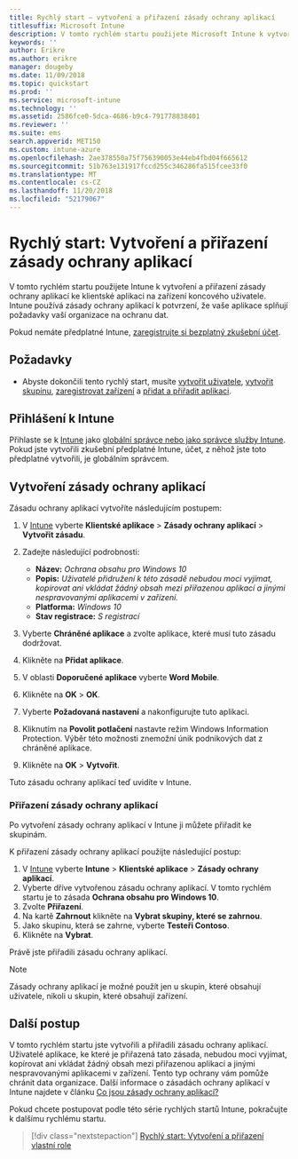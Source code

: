 ```yaml
---
title: Rychlý start – vytvoření a přiřazení zásady ochrany aplikací
titlesuffix: Microsoft Intune
description: V tomto rychlém startu použijete Microsoft Intune k vytvoření a přiřazení zásady ochrany aplikací.
keywords: ''
author: Erikre
ms.author: erikre
manager: dougeby
ms.date: 11/09/2018
ms.topic: quickstart
ms.prod: ''
ms.service: microsoft-intune
ms.technology: ''
ms.assetid: 2586fce0-5dca-4686-b9c4-791778838401
ms.reviewer: ''
ms.suite: ems
search.appverid: MET150
ms.custom: intune-azure
ms.openlocfilehash: 2ae378550a75f756390053e44eb4fbd04f665612
ms.sourcegitcommit: 51b763e131917fccd255c346286fa515fcee33f0
ms.translationtype: MT
ms.contentlocale: cs-CZ
ms.lasthandoff: 11/20/2018
ms.locfileid: "52179067"
---
```

# <a name="quickstart-create-and-assign-an-app-protection-policy"></a>Rychlý start: Vytvoření a přiřazení zásady ochrany aplikací

V tomto rychlém startu použijete Intune k vytvoření a přiřazení zásady ochrany aplikací ke klientské aplikaci na zařízení koncového uživatele. Intune používá zásady ochrany aplikací k potvrzení, že vaše aplikace splňují požadavky vaší organizace na ochranu dat.

Pokud nemáte předplatné Intune, [zaregistrujte si bezplatný zkušební účet](free-trial-sign-up.md).

## <a name="prerequisites"></a>Požadavky

- Abyste dokončili tento rychlý start, musíte [vytvořit uživatele](quickstart-create-user.md), [vytvořit skupinu](quickstart-create-group.md), [zaregistrovat zařízení](quickstart-setup-auto-enrollment.md) a [přidat a přiřadit aplikaci](quickstart-add-assign-app.md).

## <a name="sign-in-to-intune"></a>Přihlášení k Intune

Přihlaste se k [Intune](https://aka.ms/intuneportal) jako [globální správce nebo jako správce služby Intune](users-add.md#types-of-administrators). Pokud jste vytvořili zkušební předplatné Intune, účet, z něhož jste toto předplatné vytvořili, je globálním správcem.

## <a name="create-an-app-protection-policy"></a>Vytvoření zásady ochrany aplikací

Zásadu ochrany aplikací vytvoříte následujícím postupem:

1. V [Intune](https://aka.ms/intuneportal) vyberte **Klientské aplikace** > **Zásady ochrany aplikací** > **Vytvořit zásadu**. 
2. Zadejte následující podrobnosti: 

    - **Název:** *Ochrana obsahu pro Windows 10*
    - **Popis:** *Uživatelé přidružení k této zásadě nebudou moci vyjímat, kopírovat ani vkládat žádný obsah mezi přiřazenou aplikací a jinými nespravovanými aplikacemi v zařízení.*
    - **Platforma:** *Windows 10*
    - **Stav registrace:** *S registrací*

3. Vyberte **Chráněné aplikace** a zvolte aplikace, které musí tuto zásadu dodržovat.
4. Klikněte na **Přidat aplikace**.
5. V oblasti **Doporučené aplikace** vyberte **Word Mobile**.
5. Klikněte na **OK** > **OK**. 
6. Vyberte **Požadovaná nastavení** a nakonfigurujte tuto aplikaci.
7. Kliknutím na **Povolit potlačení** nastavte režim Windows Information Protection. Výběr této možnosti znemožní únik podnikových dat z chráněné aplikace.
8. Klikněte na **OK** > **Vytvořit**.

Tuto zásadu ochrany aplikací teď uvidíte v Intune.

### <a name="assign-the-app-protection-policy"></a>Přiřazení zásady ochrany aplikací

Po vytvoření zásady ochrany aplikací v Intune ji můžete přiřadit ke skupinám. 

K přiřazení zásady ochrany aplikací použijte následující postup:

1.  V [Intune](https://aka.ms/intuneportal) vyberte **Intune** > **Klientské aplikace** > **Zásady ochrany aplikací**. 
2.  Vyberte dříve vytvořenou zásadu ochrany aplikací. V tomto rychlém startu je to zásada **Ochrana obsahu pro Windows 10**.
3.  Zvolte **Přiřazení**.
4.  Na kartě **Zahrnout** klikněte na **Vybrat skupiny, které se zahrnou**.
5.  Jako skupinu, která se zahrne, vyberte **Testeři Contoso**.
6.  Klikněte na **Vybrat**. 

Právě jste přiřadili zásadu ochrany aplikací.

> [!NOTE]
> Zásady ochrany aplikací je možné použít jen u skupin, které obsahují uživatele, nikoli u skupin, které obsahují zařízení.

## <a name="next-steps"></a>Další postup

V tomto rychlém startu jste vytvořili a přiřadili zásadu ochrany aplikací. Uživatelé aplikace, ke které je přiřazená tato zásada, nebudou moci vyjímat, kopírovat ani vkládat žádný obsah mezi přiřazenou aplikací a jinými nespravovanými aplikacemi v zařízení. Tento typ ochrany vám pomůže chránit data organizace. Další informace o zásadách ochrany aplikací v Intune najdete v článku [Co jsou zásady ochrany aplikací?](app-protection-policy.md)

Pokud chcete postupovat podle této série rychlých startů Intune, pokračujte k dalšímu rychlému startu.

> [!div class="nextstepaction"]
> [Rychlý start: Vytvoření a přiřazení vlastní role](quickstart-create-custom-role.md)
